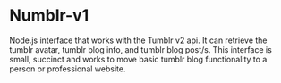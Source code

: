 Numblr-v1
=========

Node.js interface that works with the Tumblr v2 api.  It can retrieve the tumblr avatar, tumblr blog info, and tumblr blog post/s.  This interface is small, succinct and works to move basic tumblr blog functionality to a person or professional website.